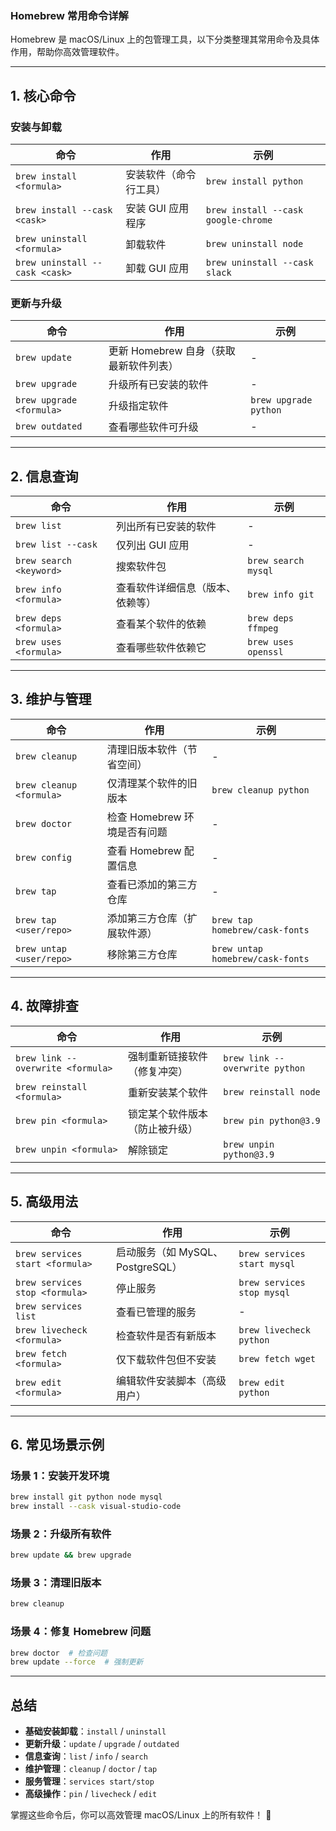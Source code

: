 ### **Homebrew 常用命令详解**  

Homebrew 是 macOS/Linux 上的包管理工具，以下分类整理其常用命令及具体作用，帮助你高效管理软件。  

---

## **1. 核心命令**
### **安装与卸载**
| 命令 | 作用 | 示例 |
|------|------|------|
| `brew install <formula>` | 安装软件（命令行工具） | `brew install python` |
| `brew install --cask <cask>` | 安装 GUI 应用程序 | `brew install --cask google-chrome` |
| `brew uninstall <formula>` | 卸载软件 | `brew uninstall node` |
| `brew uninstall --cask <cask>` | 卸载 GUI 应用 | `brew uninstall --cask slack` |

### **更新与升级**
| 命令 | 作用 | 示例 |
|------|------|------|
| `brew update` | 更新 Homebrew 自身（获取最新软件列表） | - |
| `brew upgrade` | 升级所有已安装的软件 | - |
| `brew upgrade <formula>` | 升级指定软件 | `brew upgrade python` |
| `brew outdated` | 查看哪些软件可升级 | - |

---

## **2. 信息查询**
| 命令 | 作用 | 示例 |
|------|------|------|
| `brew list` | 列出所有已安装的软件 | - |
| `brew list --cask` | 仅列出 GUI 应用 | - |
| `brew search <keyword>` | 搜索软件包 | `brew search mysql` |
| `brew info <formula>` | 查看软件详细信息（版本、依赖等） | `brew info git` |
| `brew deps <formula>` | 查看某个软件的依赖 | `brew deps ffmpeg` |
| `brew uses <formula>` | 查看哪些软件依赖它 | `brew uses openssl` |

---

## **3. 维护与管理**
| 命令 | 作用 | 示例 |
|------|------|------|
| `brew cleanup` | 清理旧版本软件（节省空间） | - |
| `brew cleanup <formula>` | 仅清理某个软件的旧版本 | `brew cleanup python` |
| `brew doctor` | 检查 Homebrew 环境是否有问题 | - |
| `brew config` | 查看 Homebrew 配置信息 | - |
| `brew tap` | 查看已添加的第三方仓库 | - |
| `brew tap <user/repo>` | 添加第三方仓库（扩展软件源） | `brew tap homebrew/cask-fonts` |
| `brew untap <user/repo>` | 移除第三方仓库 | `brew untap homebrew/cask-fonts` |

---

## **4. 故障排查**
| 命令 | 作用 | 示例 |
|------|------|------|
| `brew link --overwrite <formula>` | 强制重新链接软件（修复冲突） | `brew link --overwrite python` |
| `brew reinstall <formula>` | 重新安装某个软件 | `brew reinstall node` |
| `brew pin <formula>` | 锁定某个软件版本（防止被升级） | `brew pin python@3.9` |
| `brew unpin <formula>` | 解除锁定 | `brew unpin python@3.9` |

---

## **5. 高级用法**
| 命令 | 作用 | 示例 |
|------|------|------|
| `brew services start <formula>` | 启动服务（如 MySQL、PostgreSQL） | `brew services start mysql` |
| `brew services stop <formula>` | 停止服务 | `brew services stop mysql` |
| `brew services list` | 查看已管理的服务 | - |
| `brew livecheck <formula>` | 检查软件是否有新版本 | `brew livecheck python` |
| `brew fetch <formula>` | 仅下载软件包但不安装 | `brew fetch wget` |
| `brew edit <formula>` | 编辑软件安装脚本（高级用户） | `brew edit python` |

---

## **6. 常见场景示例**
### **场景 1：安装开发环境**
```bash
brew install git python node mysql
brew install --cask visual-studio-code
```

### **场景 2：升级所有软件**
```bash
brew update && brew upgrade
```

### **场景 3：清理旧版本**
```bash
brew cleanup
```

### **场景 4：修复 Homebrew 问题**
```bash
brew doctor  # 检查问题
brew update --force  # 强制更新
```

---

## **总结**
- **基础安装卸载**：`install` / `uninstall`  
- **更新升级**：`update` / `upgrade` / `outdated`  
- **信息查询**：`list` / `info` / `search`  
- **维护管理**：`cleanup` / `doctor` / `tap`  
- **服务管理**：`services start/stop`  
- **高级操作**：`pin` / `livecheck` / `edit`  

掌握这些命令后，你可以高效管理 macOS/Linux 上的所有软件！ 🚀